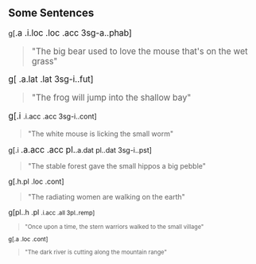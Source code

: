 ## Some Sentences


g[<big>.a <bear> <wet>.i.loc <grass>.loc <rel> <mouse>.acc 3sg-a.<love>.phab]

> "The big bear used to love the mouse that's on the wet grass"


g[<frog> <shallow>.a.lat <bay>.lat <in> 3sg-i.<jump>.fut]

> "The frog will jump into the shallow bay"


g[<bright>.i <mouse> <small>.i.acc <worm>.acc 3sg-i.<lick>.cont]

> "The white mouse is licking the small worm"

g[<hard>.i <forest> <big>.a.acc <pebble>.acc pl.<small>.a.dat pl.<hippo>.dat 3sg-i.<give>.pst]

> "The stable forest gave the small hippos a big pebble"

g[<bright>.h.pl <women> <earth>.loc <walk>.cont]

> "The radiating women are walking on the earth"

g[pl.<hard>.h <warrior>.pl <small>.i.acc <village>.all 3pl.<walk>.remp]

 > "Once upon a time, the stern warriors walked to the small village"

 g[<dark>.a <river> <mountain range>.loc <slice>.cont]

 > "The dark river is cutting along the mountain range"